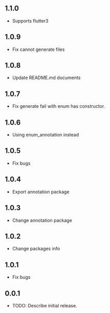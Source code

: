 ## 1.1.0
* Supports flutter3
## 1.0.9
* Fix cannot generate files
## 1.0.8
* Update README.md documents
## 1.0.7
* Fix generate fail with enum has constructor.

## 1.0.6
* Using enum_annotation instead

## 1.0.5
* Fix bugs

## 1.0.4
* Export annotation package

## 1.0.3
* Change annotation package

## 1.0.2
* Change packages info

## 1.0.1
* Fix bugs

## 0.0.1
* TODO: Describe initial release.

